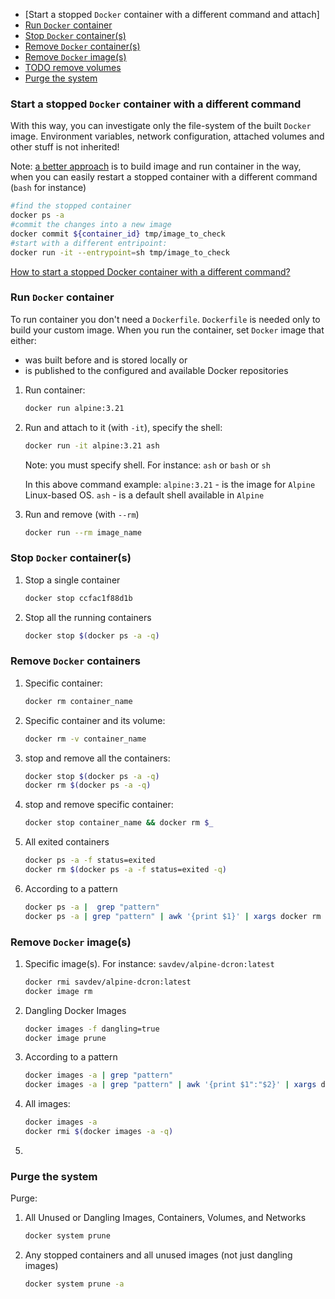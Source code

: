 - [Start a stopped `Docker` container with a different command and attach]
- [Run `Docker` container](#run-docker-container)
- [Stop `Docker` container(s)](#stop-docker-containers)
- [Remove `Docker` container(s)](#remove-docker-containers)
- [Remove `Docker` image(s)](#remove-docker-images)
- [TODO remove volumes]()
- [Purge the system](#purge-the-system)

### Start a stopped `Docker` container with a different command

With this way, you can investigate only the file-system of the built `Docker` image.
Environment variables, network configuration, attached volumes and other stuff is not inherited!

Note: [a better approach](../flexible_entrypoint/FLEXIBLE.ENTRYPOINT.README.md#build-image-to-be-able-to-start-a-container-with-different-commands) 
is to build image and run container in the way, 
when you can easily restart a stopped container with a different command (`bash` for instance)

```bash
#find the stopped container
docker ps -a
#commit the changes into a new image
docker commit ${container_id} tmp/image_to_check
#start with a different entripoint:
docker run -it --entrypoint=sh tmp/image_to_check
```

[How to start a stopped Docker container with a different command?](https://stackoverflow.com/questions/32353055/how-to-start-a-stopped-docker-container-with-a-different-command)


### Run `Docker` container

To run container you don't need a `Dockerfile`.
`Dockerfile` is needed only to build your custom image. 
When you run the container, set `Docker` image that either:
- was built before and is stored locally or
- is published to the configured and available Docker repositories

1. Run container:
    ```bash
    docker run alpine:3.21
    ```
2. Run and attach to it (with `-it`), specify the shell:
    ```bash
    docker run -it alpine:3.21 ash
    ```
   Note: you must specify shell. For instance: `ash` or `bash` or `sh`
   
   In this above command example:
   `alpine:3.21` - is the image for `Alpine` Linux-based OS.
   `ash` - is a default shell available in `Alpine`
3. Run and remove (with `--rm`)
    ```bash
    docker run --rm image_name
    ```

### Stop `Docker` container(s)

1. Stop a single container
    ```bash
    docker stop ccfac1f88d1b
    ```
2. Stop all the running containers
    ```bash
    docker stop $(docker ps -a -q)
    ```

### Remove `Docker` containers

1. Specific container:
    ```bash
    docker rm container_name
    ```
2. Specific container and its volume:
    ```bash
    docker rm -v container_name
    ```
3. stop and remove all the containers:
    ```bash
    docker stop $(docker ps -a -q)
    docker rm $(docker ps -a -q)
    ```
4. stop and remove specific container:
    ```bash
    docker stop container_name && docker rm $_
    ```
5. All exited containers
    ```bash
    docker ps -a -f status=exited
    docker rm $(docker ps -a -f status=exited -q)
    ```
6. According to a pattern
    ```bash
    docker ps -a |  grep "pattern"
    docker ps -a | grep "pattern" | awk '{print $1}' | xargs docker rm
    ```

### Remove `Docker` image(s)

1. Specific image(s). For instance: `savdev/alpine-dcron:latest` 
    ```bash
    docker rmi savdev/alpine-dcron:latest
    docker image rm 
    ```
2. Dangling Docker Images
    ```bash
    docker images -f dangling=true
    docker image prune
    ```
3. According to a pattern
    ```bash
    docker images -a | grep "pattern"
    docker images -a | grep "pattern" | awk '{print $1":"$2}' | xargs docker rmi
    ```
4. All images:
    ```bash
    docker images -a
    docker rmi $(docker images -a -q)
    ```   
5. 

### Purge the system

Purge:
1. All Unused or Dangling Images, Containers, Volumes, and Networks
    ```bash
    docker system prune
    ```
2. Any stopped containers and all unused images (not just dangling images)
    ```bash
    docker system prune -a
    ```
